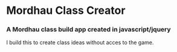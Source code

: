 # Mordhau Class Creator

### A Mordhau class build app created in javascript/jquery
I build this to create class ideas without acces to the game.